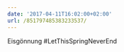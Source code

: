 ```yaml
---
date: '2017-04-11T16:02:00+02:00'
url: /851797485383233537/
---
```

Eisgönnung #LetThisSpringNeverEnd

